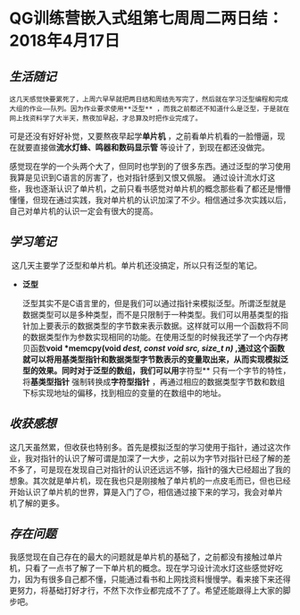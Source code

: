 # QG训练营嵌入式组第七周周二两日结：2018年4月17日

## *生活随记*

 	这几天感觉快要累死了，上周六早早就把两日结和周结先写完了，然后就在学习泛型编程和完成大组的作业——队列。因为作业要求使用**泛型** ，而我之前都还不知道什么是泛型，于是就在网上找资料学了大半天，熬夜加早起，才总算及时把作业完成了。	

可是还没有好好补觉，又要熬夜早起学**单片机** ，之前看单片机看的一脸懵逼，现在就要直接做**流水灯蜂、鸣器和数码显示管**  等设计了，到现在都还没做完。

​	感觉现在学的一个头两个大了，但同时也学到的了很多东西。通过泛型的学习使用我算是见识到C语言的厉害了，也对指针感到又恨又佩服。	通过设计流水灯这些，我也逐渐认识了单片机，之前只看书感觉对单片机的概念那些看了都还是懵懵懂懂，但现在通过实践，我对单片机的认识加深了不少。相信通过多次实践以后，自己对单片机的认识一定会有很大的提高。

## *学习笔记* 

​	这几天主要学了泛型和单片机。单片机还没搞定，所以只有泛型的笔记。

 * **泛型**

   泛型其实不是C语言里的，但是我们可以通过指针来模拟泛型。所谓泛型就是数据类型可以是多种类型，而不是只限制于一种类型。我们可以用基类型的指针加上要表示的数据类型的字节数来表示数据。这样就可以用一个函数将不同的数据类型作为参数实现相同的功能。在使用泛型的时候我还学了一个内存拷贝函数**void *memcpy(void *dest, const void *src, size_t n)** ,通过这个函数就可以将用基类型指针和数据类型字节数表示的变量取出来，从而实现模拟泛型的效果。同时对于泛型的数组，我们可以用**字符型** 只有一个字节的特性，将**基类型指针** 强制转换成**字符型指针** ，再通过相应的数据类型字节数和数组下标实现地址的偏移，找到相应的变量的在数组中的地址。

## *收获感想* 

​	这几天虽然累，但收获也特别多。首先是模拟泛型的学习使用于指针，通过这次作业，我对指针的认识了解可谓是加深了一大步，之前以为字节对指针已经了解的差不多了，可是现在发现自己对指针的认识还远远不够，指针的强大已经超出了我的想象。其次就是单片机，现在我也只是刚接触了单片机的一点皮毛而已，但也已经开始认识了单片机的世界，算是入门了🙃，相信通过接下来的学习，我会对单片机了解的更多。

## *存在问题* 

​	我感觉现在自己存在的最大的问题就是单片机的基础了，之前都没有接触过单片机，只看了一点书了解了一下单片机的概念。现在学习设计流水灯这些感觉好吃力，因为有很多自己都不懂，只能通过看书和上网找资料慢慢学。看来接下来还得更努力，将基础打好才行，不然下次作业都完成不了了。希望还能跟得上大家的脚步吧。
